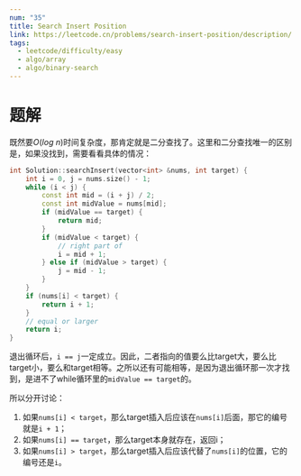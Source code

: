 ```yaml
---
num: "35"
title: Search Insert Position
link: https://leetcode.cn/problems/search-insert-position/description/
tags:
  - leetcode/difficulty/easy
  - algo/array
  - algo/binary-search
---
```


# 题解

既然要$O(log\ n)$时间复杂度，那肯定就是二分查找了。这里和二分查找唯一的区别是，如果没找到，需要看看具体的情况：

```cpp
int Solution::searchInsert(vector<int> &nums, int target) {
    int i = 0, j = nums.size() - 1;
    while (i < j) {
        const int mid = (i + j) / 2;
        const int midValue = nums[mid];
        if (midValue == target) {
            return mid;
        }
        if (midValue < target) {
            // right part of
            i = mid + 1;
        } else if (midValue > target) {
            j = mid - 1;
        }
    }
    if (nums[i] < target) {
        return i + 1;
    }
    // equal or larger
    return i;
}
```

退出循环后，`i == j`一定成立。因此，二者指向的值要么比target大，要么比target小，要么和target相等。之所以还有可能相等，是因为退出循环那一次才找到，是进不了while循环里的`midValue == target`的。

所以分开讨论：

1. 如果`nums[i] < target`，那么target插入后应该在`nums[i]`后面，那它的编号就是`i + 1`；
2. 如果`nums[i] == target`，那么target本身就存在，返回i；
3. 如果`nums[i] > target`，那么target插入后应该代替了`nums[i]`的位置，它的编号还是`i`。